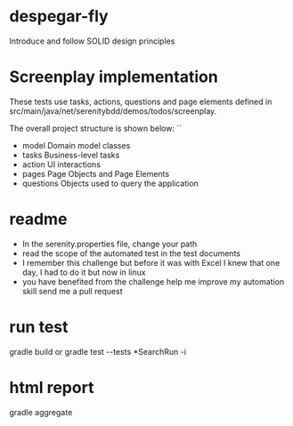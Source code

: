 # despegar-fly

Introduce and follow SOLID design principles

# Screenplay implementation

These tests use tasks, actions, questions and page elements defined in src/main/java/net/serenitybdd/demos/todos/screenplay.

The overall project structure is shown below: ``

* model Domain model classes
* tasks Business-level tasks
* action UI interactions
* pages Page Objects and Page Elements
* questions Objects used to query the application


# readme 
* In the serenity.properties file, change your path
* read the scope of the automated test in the test documents
* I remember this challenge but before it was with Excel I knew that one day, I had to do it but now in linux
* you have benefited from the challenge help me improve my automation skill send me a pull request


# run test
gradle build or gradle test --tests *SearchRun -i
# html report 
gradle aggregate
